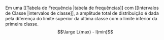Em uma [[Tabela de Frequência |tabela de frequências]] com [[Intervalos de Classe |intervalos de classe]], a amplitude total de distribuição é dada pela diferença do limite superior da última classe com o limite inferior da primeira classe. $$\large L(max) - l(min)$$
